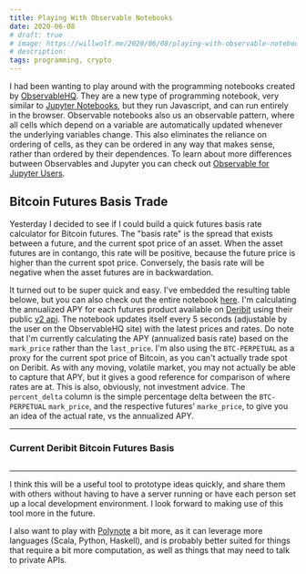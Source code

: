 ```yaml
---
title: Playing With Observable Notebooks
date: 2020-06-08
# draft: true
# image: https://willwolf.me/2020/06/08/playing-with-observable-notebooks/
# description: 
tags: programming, crypto
---
```


I had been wanting to play around with the programming notebooks created by
[ObservableHQ](https://observablehq.com/). They are a new type of programming
notebook, very similar to [Jupyter Notebooks](https://jupyter.org/), but they
run Javascript, and can run entirely in the browser. Observable notebooks also
us an observable pattern, where all cells which depend on a variable are
automatically updated whenever the underlying variables change. This also
eliminates the reliance on ordering of cells, as they can be ordered in any way
that makes sense, rather than ordered by their dependences. To learn about more
differences butween Observables and Jupyter you can check out [Observable for
Jupyter
Users](https://observablehq.com/@observablehq/observable-for-jupyter-users).

## Bitcoin Futures Basis Trade

Yesterday I decided to see if I could build a quick futures basis rate
calculator for Bitcoin futures. The "basis rate" is the spread that exists
between a future, and the current spot price of an asset. When the asset futures
are in contango, this rate will be positive, because the future price is higher
than the current spot price. Conversely, the basis rate will be negative when
the asset futures are in backwardation.


It turned out to be super quick and easy. I've embedded the resulting table
belowe, but you can also check out the entire notebook
[here](https://observablehq.com/@throughnothing/crypto-basis-trade-calculator).
I'm calculating the annualized APY for each futures product available on
[Deribit](https://www.deribit.com/) using their public [v2
api](https://docs.deribit.com/). The notebook updates itself every 5 seconds
(adjustable by the user on the ObservableHQ site) with the latest prices and
rates. Do note that I'm currently calculating the APY (annualized basis rate)
based on the `mark_price` rather than the `last_price`. I'm also using the
`BTC-PERPETUAL` as a proxy for the current spot price of Bitcoin, as you can't
actually trade spot on Deribit. As with any moving, volatile market, you may not
actually be able to capture that APY, but it gives a good reference for
comparison of where rates are at. This is also, obviously, not investment
advice. The `percent_delta` column is the simple percentage delta between the
`BTC-PERPETUAL` `mark_price`, and the respective futures' `marke_price`, to give you an idea of the actual rate, vs the annualized APY.

---

### Current Deribit Bitcoin Futures Basis

<style>
  .pretty-pager { display: none; }
  #observablehq-00d20f62 { overflow: scroll }
  #observablehq-00d20f62 th { font-weight: bold }

</style>
<div id="observablehq-00d20f62"></div>

<script type="module">
import {Runtime, Inspector} from "https://cdn.jsdelivr.net/npm/@observablehq/runtime@4/dist/runtime.js";
import define from "https://api.observablehq.com/@throughnothing/crypto-basis-trade-calculator.js?v=3";
const inspect = Inspector.into("#observablehq-00d20f62");
(new Runtime).module(define, name => name === "my_table" ? inspect() : undefined);
</script>

---

I think this will be a useful tool to prototype ideas quickly, and share them
with others without having to have a server running or have each person set up a
local development environment. I look forward to making use of this tool more in the future.

I also want to play with [Polynote](https://polynote.org/) a bit more, as it
can leverage more languages (Scala, Python, Haskell), and is probably better
suited for things that require a bit more computation, as well as things that
may need to talk to private APIs.
